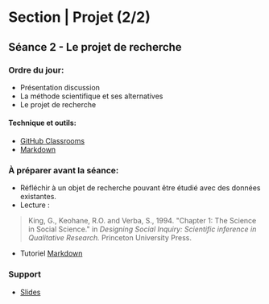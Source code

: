 # Section | Projet (2/2)
## Séance 2 - Le projet de recherche

### Ordre du jour:
- Présentation discussion
- La méthode scientifique et ses alternatives
- Le projet de recherche

#### Technique et outils:
- [GitHub Classrooms](https://classroom.github.com/classrooms/71120711-methode-des-sciences-sociales)
- [Markdown](https://github.com/adam-p/markdown-here/wiki/Markdown-Cheatsheet)

### À préparer avant la séance:
- Réfléchir à un objet de recherche pouvant être étudié avec des données existantes.
- Lecture :
> King, G., Keohane, R.O. and Verba, S., 1994. "Chapter 1: The Science in Social Science." in *Designing Social Inquiry: Scientific inference in Qualitative Research.* Princeton University Press.
- Tutoriel [Markdown](https://commonmark.org/help/tutorial/)

### Support
- [Slides](slides/semestre_01_projet_séance_02.pdf)

